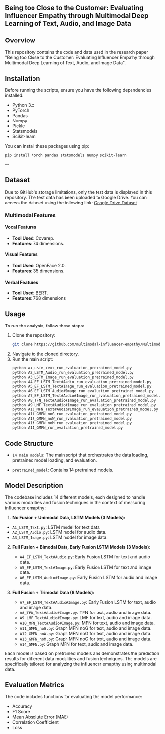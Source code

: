 
## Being too Close to the Customer: Evaluating Influencer Empathy through Multimodal Deep Learning of Text, Audio, and Image Data

## Overview
This repository contains the code and data used in the research paper "Being too Close to the Customer: Evaluating Influencer Empathy through Multimodal Deep Learning of Text, Audio, and Image Data". 

## Installation
Before running the scripts, ensure you have the following dependencies installed:
- Python 3.x
- PyTorch
- Pandas
- Numpy
- Pickle
- Statsmodels
- Scikit-learn

You can install these packages using pip:
```bash
pip install torch pandas statsmodels numpy scikit-learn
```
--

## Dataset
Due to GitHub's storage limitations, only the test data is displayed in this repository. The test data has been uploaded to Google Drive. You can access the dataset using the following link: [Google Drive Dataset](https://drive.google.com/drive/folders/1d97Ox0in0WNW5miQZZ-zCo5xwq7QEivM).


### Multimodal Features 
#### Vocal Features
- **Tool Used**: Covarep.
- **Features**: 74 dimensions.


#### Visual Features
- **Tool Used**: OpenFace 2.0.
- **Features**: 35 dimensions.


#### Verbal Features
- **Tool Used**: BERT.
- **Features**: 768 dimensions.




## Usage
To run the analysis, follow these steps:
1. Clone the repository:
   ```bash
   git clone https://github.com/multimodal-influencer-empathy/Multimodal-Influencer-empathy.git.
   ```
2. Navigate to the cloned directory.
3. Run the main script:
   ```bash
   python A1_LSTM_Text_run_evaluation_pretrained_model.py
   python A2_LSTM_Audio_run_evaluation_pretrained_model.py
   python A3_LSTM_Image_run_evaluation_pretrained_model.py
   python A4_EF_LSTM_Text#Audio_run_evaluation_pretrained_model.py
   python A5_EF_LSTM_Text#Image_run_evaluation_pretrained_model.py
   python A6_EF_LSTM_Audio#Image_run_evaluation_pretrained_model.py
   python A7_EF_LSTM_Text#Audio#Image_run_evaluation_pretrained_model.py
   python A8_TFN_Text#Audio#Image_run_evaluation_pretrained_model.py
   python A9_LMF_Text#Audio#Image_run_evaluation_pretrained_model.py
   python A10_MFN_Text#Audio#Image_run_evaluation_pretrained_model.py
   python A11_GMFN_noG_run_evaluation_pretrained_model.py
   python A12_GMFN_noW_run_evaluation_pretrained_model.py
   python A13_GMFN_noM_run_evaluation_pretrained_model.py
   python A14_GMFN_run_evaluation_pretrained_model.py
   ```

## Code Structure
- `14 main models`: The main script that orchestrates the data loading,  pretrained model loading, and evaluation.

- `pretrained_model`: Contains 14 pretrained models.

## Model Description
The codebase includes 14 different models, each designed to handle various modalities and fusion techniques in the context of measuring influencer emapthy:

 1. **No Fusion + Unimodal Data, LSTM Models (3 Models):**
   - `A1_LSTM_Text.py`: LSTM model for text data.
   - `A2_LSTM_Audio.py`: LSTM model for audio data.
   - `A3_LSTM_Image.py`: LSTM model for image data.

2. **Full Fusion + Bimodal Data, Early Fusion LSTM Models (3 Models):**
   - `A4_EF_LSTM_Text#Audio.py`: Early Fusion LSTM for text and audio data.
   - `A5_EF_LSTM_Text#Image.py`: Early Fusion LSTM for text and image data.
   - `A6_EF_LSTM_Audio#Image.py`: Early Fusion LSTM for audio and image data.

3. **Full Fusion + Trimodal Data (8 Models):**
   - `A7_EF_LSTM_Text#Audio#Image.py`: Early Fusion LSTM for text, audio and image data.
   - `A8_TFN_Text#Audio#Image.py`: TFN for text, audio and image data.
   - `A9_LMF_Text#Audio#Image.py`: LMF for text, audio and image data.
   - `A10_MFN_Text#Audio#Image.py`: MFN for text, audio and image data.
   - `A11_GMFN_noG.py`: Graph MFN noG for text, audio and image data.
   - `A12_GMFN_noW.py`: Graph MFN noG for text, audio and image data.
   - `A13_GMFN_noM.py`: Graph MFN noG for text, audio and image data.
   - `A14_GMFN.py`: Graph MFN for text, audio and image data.


Each model is based on pretrained models and demonstrates the prediction results for different data modalities and fusion techniques. The models are specifically tailored for analyzing the influencer emapthy using multimodal data.



## Evaluation Metrics
The code includes functions for evaluating the model performance:
- Accuracy
- F1 Score
- Mean Absolute Error (MAE)
- Correlation Coefficient
- Loss






